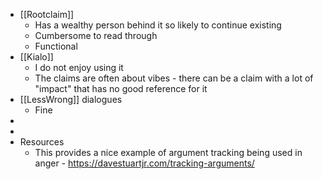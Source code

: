 - [[Rootclaim]]
	- Has a wealthy person behind it so likely to continue existing
	- Cumbersome to read through
	- Functional
- [[Kialo]]
	- I do not enjoy using it
	- The claims are often about vibes - there can be a claim with a lot of "impact" that has no good reference for it
- [[LessWrong]] dialogues
	- Fine
-
-
- Resources
	- This provides a nice example of argument tracking being used in anger - https://davestuartjr.com/tracking-arguments/